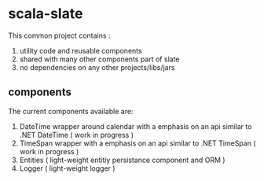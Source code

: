 # scala-slate
This common project contains :

1. utility code and reusable components
2. shared with many other components part of slate
3. no dependencies on any other projects/libs/jars

## components
The current components available are:

1. DateTime wrapper around calendar with a emphasis on an api similar to .NET DateTime ( work in progress )
2. TimeSpan wrapper with a emphasis on an api similar to .NET TimeSpan ( work in progress )
3. Entities ( light-weight entitiy persistance component and ORM )
4. Logger ( light-weight logger )
